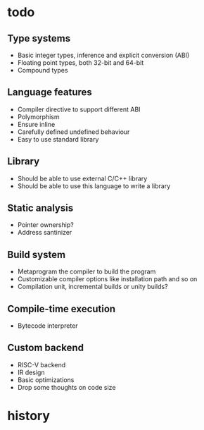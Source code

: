 # todo

## Type systems

* Basic integer types, inference and explicit conversion (ABI)
* Floating point types, both 32-bit and 64-bit
* Compound types

## Language features

* Compiler directive to support different ABI
* Polymorphism
* Ensure inline
* Carefully defined undefined behaviour
* Easy to use standard library

## Library

* Should be able to use external C/C++ library
* Should be able to use this language to write a library

## Static analysis

* Pointer ownership?
* Address santinizer

## Build system

* Metaprogram the compiler to build the program
* Customizable compiler options like installation path and so on
* Compilation unit, incremental builds or unity builds?

## Compile-time execution

* Bytecode interpreter

## Custom backend

* RISC-V backend
* IR design
* Basic optimizations
* Drop some thoughts on code size

# history

